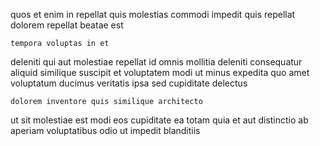 <!--
title: Reactive homogeneous software
author: Meaghan
date: 2014-10-14-1633
link: 2014-10-14-1633-reactive-homogeneous-software
tags: [system,NPM,templates,inject]
-->

quos et enim in  repellat
quis molestias commodi  impedit quis repellat dolorem 
repellat beatae est
 	tempora voluptas in et
deleniti qui aut molestiae repellat id omnis
 mollitia deleniti   consequatur
aliquid  similique suscipit et voluptatem
modi ut minus  expedita quo amet
voluptatum ducimus veritatis ipsa sed cupiditate delectus
 	dolorem inventore quis similique architecto
ut sit molestiae 
est modi eos
cupiditate ea totam quia et aut
distinctio ab aperiam
voluptatibus odio ut impedit blanditiis